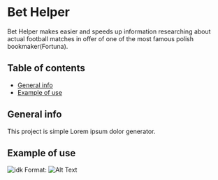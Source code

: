 # Bet Helper
Bet Helper makes easier and speeds up information researching about actual football matches in offer of one of the most famous polish bookmaker(Fortuna).

## Table of contents
* [General info](#general-info)
* [Example of use](#example-of-use)

## General info
This project is simple Lorem ipsum dolor generator.

## Example of use
![idk](/images_github/logo.png)
Format: ![Alt Text](url)
